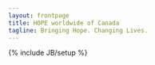 ```yaml
---
layout: frontpage
title: HOPE worldwide of Canada
tagline: Bringing Hope. Changing Lives.
---
```

{% include JB/setup %}




